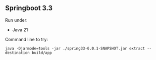 ## Springboot 3.3

Run under:
- Java 21

Command line to try:
```
java -Djarmode=tools -jar ./spring33-0.0.1-SNAPSHOT.jar extract --destination build/app
```